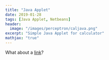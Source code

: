 ```yaml
---
title: "Java Applet"
date: 2019-01-28
tags: [Java Applet, Netbeans]
header:
  image: "/images/perceptron/caljava.png"
excerpt: "Simple Java Applet for calculator"
mathjax: "true"
---
```




What about a [link](https://github.com/bhrt-sharma/Java-Applet)?



